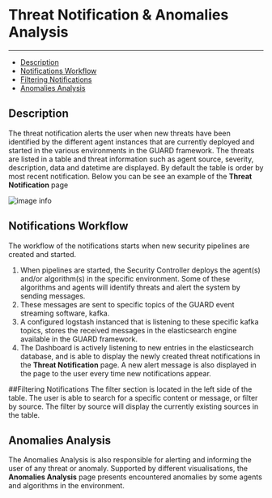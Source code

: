 # Threat Notification & Anomalies Analysis

---

- [Description](#threat)
- [Notifications Workflow](#workflow)
- [Filtering Notifications](#filtering)
- [Anomalies Analysis](#anomalies)

<a name="threat"></a>
## Description
The threat notification alerts the user when new threats have been identified by the different agent instances that are 
currently deployed and started in the various environments in the GUARD framework. The threats are listed in a table 
and threat information such as agent source, severity, description, data and datetime are displayed. 
By default the table is order by most recent notification. Below you can be see an example of the **Threat Notification** page

![image info](../../../images/docs/notifications.png)


<a name="workflow"></a>
## Notifications Workflow
The workflow of the notifications starts when new security pipelines are created and started. 

1. When pipelines are started, the Security Controller deploys the agent(s) and/or algorithm(s) in the specific environment. Some of these
algorithms and agents will identify threats and alert the system by sending messages.
2. These messages are sent to specific topics of the GUARD event streaming software, kafka. 
3. A configured logstash instanced that is listening to these specific kafka topics, stores the received messages in the elasticsearch
engine available in the GUARD framework.
4. The Dashboard is actively listening to new entries in the elasticsearch database, and is able to display the newly created threat notifications
in the **Threat Notification** page. A new alert message is also displayed in the page to the user every time new notifications appear.

<a name="filtering"></a>
##Filtering Notifications
The filter section is located in the left side of the table. The user is able to search for a specific content or message, or 
filter by source. The filter by source will display the currently existing sources in the table.

<a name="anomalies"></a>
## Anomalies Analysis
The Anomalies Analysis is also responsible for alerting and informing the user of any threat or anomaly. Supported by different
visualisations, the **Anomalies Analysis** page presents encountered anomalies by some agents and algorithms in the environment.

